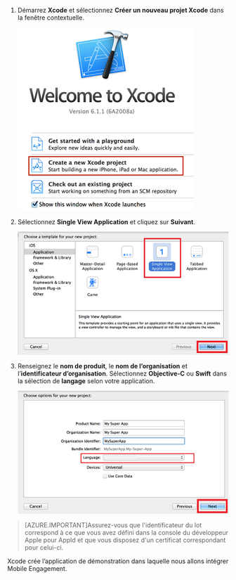 1. Démarrez **Xcode** et sélectionnez **Créer un nouveau projet Xcode** dans la fenêtre contextuelle.

	![](./media/mobile-engagement-create-new-ios-app/xcode-new-project.png)

2. Sélectionnez **Single View Application** et cliquez sur **Suivant**.

	![](./media/mobile-engagement-create-new-ios-app/xcode-simple-view.png)

3. Renseignez le **nom de produit**, le **nom de l’organisation** et l’**identificateur d’organisation**. Sélectionnez **Objective-C** ou **Swift** dans la sélection de **langage** selon votre application.

	![](./media/mobile-engagement-create-new-ios-app/xcode-project-props.png)

> [AZURE.IMPORTANT]Assurez-vous que l'identificateur du lot correspond à ce que vous avez défini dans la console du développeur Apple pour AppId et que vous disposez d'un certificat correspondant pour celui-ci.

Xcode crée l’application de démonstration dans laquelle nous allons intégrer Mobile Engagement.

<!---HONumber=Sept15_HO4-->